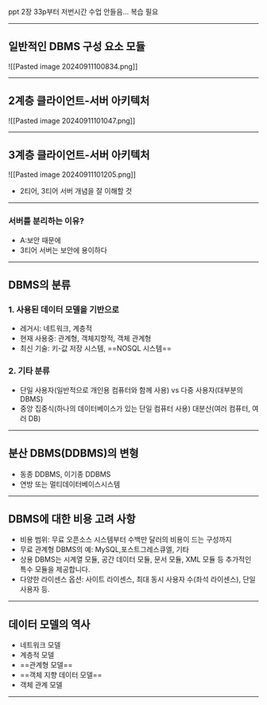 ppt 2장 33p부터
저번시간 수업 안들음... 복습 필요

---
## 일반적인 DBMS 구성 요소 모듈
![[Pasted image 20240911100834.png]]

---
## 2계층 클라이언트-서버 아키텍처
![[Pasted image 20240911101047.png]]

---
## 3계층 클라이언트-서버 아키텍처
![[Pasted image 20240911101205.png]]

- 2티어, 3티어 서버 개념을 잘 이해할 것

---
### 서버를 분리하는 이유?
- A:보안 때문에
- 3티어 서버는 보안에 용이하다

---
## DBMS의 분류
### 1. 사용된 데이터 모델을 기반으로
- 레거시: 네트워크, 계층적
- 현재 사용중: 관계형, 객체지향적, 객체 관계형
- 최신 기술: 키-값 저장 시스템, ==NOSQL 시스템==
### 2. 기타 분류
- 단일 사용자(일반적으로 개인용 컴퓨터와 함께 사용) vs 다중 사용자(대부분의 DBMS)
- 중앙 집중식(하나의 데이터베이스가 있는 단일 컴퓨터 사용) 대분산(여러 컴퓨터, 여러 DB)

---
## 분산 DBMS(DDBMS)의 변형
- 동종 DDBMS, 이기종 DDBMS
- 연방 또는 멀티데이터베이스시스템

---
## DBMS에 대한 비용 고려 사항
- 비용 범위: 무료 오픈소스 시스템부터 수백만 달러의 비용이 드는 구성까지
- 무료 관계형 DBMS의 예: MySQL,포스트그레스큐엘, 기타
- 상용 DBMS는 시계열 모듈, 공간 데이터 모듈, 문서 모듈, XML 모듈 등 추가적인 특수 모듈을 제공합니다.
- 다양한 라이센스 옵션: 사이트 라이센스, 최대 동시 사용자 수(좌석 라이센스), 단일 사용자 등.

---
## 데이터 모델의 역사
- 네트워크 모델
- 계층적 모델
- ==관계형 모델==
- ==객체 지향 데이터 모델==
- 객체 관계 모델

---
# 

